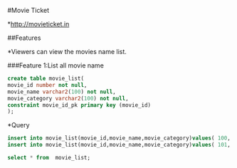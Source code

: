 #Movie Ticket

*http://movieticket.in

##Features 

 *Viewers can view the movies name list.
 
###Feature 1:List all movie name
```sql
create table movie_list(
movie_id number not null,
movie_name varchar2(100) not null,
movie_category varchar2(100) not null,
constraint movie_id_pk primary key (movie_id)
);
```
*Query
```sql
insert into movie_list(movie_id,movie_name,movie_category)values( 100,'hero','tamil');
insert into movie_list(movie_id,movie_name,movie_category)values( 101,'it-2','english');

select * from  movie_list;
```

